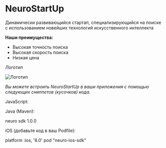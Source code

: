 # NeuroStartUp
Динамически развивающийся стартап, специализирующийся на поиске с использованием новейших технологий искусственного интеллекта

**Наши преимущества:**
* Высокая точность поиска
* Высокая скорость поиска
* Низкая цена

*Логотип*

![Логотип](https://camo.githubusercontent.com/c6727c717cad1e4820481abb87524f90782445c5/68747470733a2f2f692e696d6775722e636f6d2f495a4f525769492e706e67)

*Вы можете встроить NeuroStartUp в ваши приложения с помощью следующих сниппетов (кусочков) кода.*

JavaScript:

<script src="https://localhost/neuro.sdk.min.js"></script>

Java (Maven):

<dependency>
  <groupId>neuro</groupId>
  <artifactId>sdk</artifactId>
  <version>1.0.0</version>
</dependency>

iOS (добавьте код в ваш Podfile):

platform :ios, '8.0'
pod "neuro-ios-sdk"